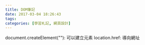 ```yaml
---
title: DOM筆記
date: 2017-03-04 18:26:43
tags:
categories: [學習札記, 網頁設計]
---
```

document.createElement(""): 可以建立元素
location.href: 導向網址
